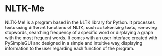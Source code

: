 # NLTK-Me
NLTK-Me! is a program based in the NLTK library for Python. It processes texts using different functions of NLTK, such as tokenizing texts, removing stopwords, searching frequency of a specific word or displaying a graph with the most frequent words. It comes with an user interface created with PySimpleGUI and designed in a simple and intuitive way, displaying information to the user regarding each function of the program.
